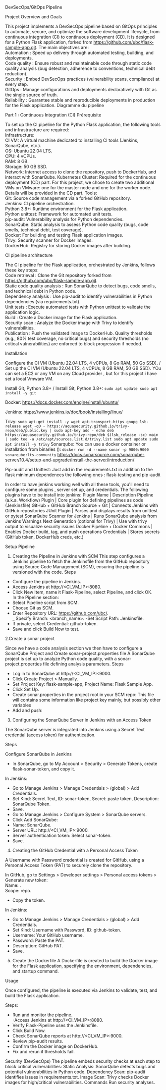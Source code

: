 DevSecOps/GitOps Pipeline

Project Overview and Goals

  This project implements a DevSecOps pipeline based on GitOps principles to automate, secure, and optimize the software development lifecycle, from continuous integration (CI) to continuous deployment (CD). It is designed for a Python Flask application, forked from https://github.com/ubc/flask-sample-app.git. The main objectives are:  
Automation : Speed up delivery through automated testing, building, and deployments.  
Code quality : Ensure robust and maintainable code through static code quality analysis (bug detection, adherence to conventions, technical debt reduction).  
Security : Embed DevSecOps practices (vulnerability scans, compliance) at every step.  
GitOps : Manage configurations and deployments declaratively with Git as the single source of truth.  
Reliability : Guarantee stable and reproducible deployments in production for the Flask application.
Diagramme du pipeline


Part 1 : Continuous Integration (CI)
Prérequisite

  To set up the CI pipeline for the Python Flask application, the following tools and infrastructure are required:  
Infrastructure:  
CI VM: A virtual machine dedicated to installing CI tools (Jenkins, SonarQube, etc.).  
OS: Ubuntu 22.04 LTS.  
CPU: 4 vCPUs.  
RAM: 8 GB.  
Storage: 50 GB SSD.  
Network: Internet access to clone the repository, push to DockerHub, and interact with SonarQube.
Kubernetes Cluster: Required for the continuous deployment (CD) part. For this project, we chose to create two additional VMs on VMware: one for the master node and one for the worker node. Details will be provided in the CD part.
Tools:  
Git: Source code management via a forked GitHub repository.  
Jenkins: CI pipeline orchestration.  
Python 3.8+: Runtime environment for the Flask application.  
Python unittest: Framework for automated unit tests.  
pip-audit: Vulnerability analysis for Python dependencies.  
SonarQube: Static analysis to assess Python code quality (bugs, code smells, technical debt, test coverage).  
Docker: For building and testing Flask application images.  
Trivy: Security scanner for Docker images.  
DockerHub: Registry for storing Docker images after building.


CI pipeline architecture

  The CI pipeline for the Flask application, orchestrated by Jenkins, follows these key steps:  
Code retrieval : Clone the Git repository forked from https://github.com/ubc/flask-sample-app.git.  
Static code quality analysis : Run SonarQube to detect bugs, code smells, and technical debt in Python code.  
Dependency analysis : Use pip-audit to identify vulnerabilities in Python dependencies (via requirements.txt).  
Unit tests : Execute automated tests with Python unittest to validate the application logic.  
Build : Create a Docker image for the Flask application.  
Security scan : Analyze the Docker image with Trivy to identify vulnerabilities.  
Publication : Push the validated image to DockerHub.
Quality thresholds (e.g., 80% test coverage, no critical bugs) and security thresholds (no critical vulnerabilities) are enforced to block progression if needed.

Installation

  Configure the CI VM (Ubuntu 22.04 LTS, 4 vCPUs, 8 Go RAM, 50 Go SSD). / Set up the CI VM (Ubuntu 22.04 LTS, 4 vCPUs, 8 GB RAM, 50 GB SSD).
YOu can set a EC2 or any VM on any Cloud provider , but for this project i have set a local Vmware VM.

Install Git, Python 3.8+ / Install Git, Python 3.8+:
``
sudo apt update
sudo apt install -y git 
``

Docker:
https://docs.docker.com/engine/install/ubuntu/


Jenkins:
https://www.jenkins.io/doc/book/installing/linux/

Trivy:
``
sudo apt-get install -y wget apt-transport-https gnupg lsb-release
wget -qO - https://aquasecurity.github.io/trivy-repo/deb/public.key | sudo apt-key add -
echo deb https://aquasecurity.github.io/trivy-repo/deb $(lsb_release -sc) main | sudo tee -a /etc/apt/sources.list.d/trivy.list
sudo apt update
sudo apt install -y trivy
``
Sonarqube:
You can use a docker container or installation from binaries ():
``
docker run -d --name sonar -p 9000:9000 sonarqube:lts-community
``
https://docs.sonarsource.com/sonarqube-server/10.4/setup-and-upgrade/install-the-server/introduction/

Pip-audit and Unittest:
Just add in the requirements.txt in addition to the flask minimum dependences the following ones : flask-testing and pip-audit


  In order to have jenkins working well with all these tools, you'll need to configure some plugins , server set up, and credentials.
The following plugins have to be install into jenkins: 
Plugin Name | Description
Pipeline (a.k.a. Workflow) Plugin | Core plugin for defining pipelines as code (Jenkinsfile)
GitHub + GitHub Branch Source + Git | Connects Jenkins with GitHub repositories
JUnit Plugin | Parses and displays results from unittest or pytest
SonarQube Scanner for Jenkins | Runs SonarQube analysis from Jenkins
Warnings Next Generation (optional for Trivy) | Use with trivy output to visualize security issues
Docker Pipeline + Docker Commons | Enables Docker build, tag, and push operations
Credentials | Stores secrets (GitHub token, DockerHub creds, etc.)


Setup Pipeline

1. Creating the Pipeline in Jenkins with SCM
  This step configures a Jenkins pipeline to fetch the Jenkinsfile from the GitHub repository using Source Code Management (SCM), ensuring the pipeline is versioned with the code.
Steps
- Configure the pipeline in Jenkins.  
- Access Jenkins at http://<CI_VM_IP>:8080.  
- Click New Item, name it Flask-Pipeline, select Pipeline, and click OK.  
In the Pipeline section:  
- Select Pipeline script from SCM.  
- Choose Git as SCM.  
- Enter Repository URL: https://github.com/ubc/<your repo.git>.  
_ Specify Branch: <branch_name>.
-Set Script Path: Jenkinsfile.  
- If private, select Credential: github-token.
- Save and click Build Now to test.

2.Create a sonar project

  Since we have a code analysis section we then have to configure a SonarQube Project and Create sonar-project.properties file
A SonarQube project is set up to analyze Python code quality, with a sonar-project.properties file defining analysis parameters.
Steps
  
- Log in to SonarQube at http://<CI_VM_IP>:9000.  
- Click Create Project > Manually.  
- Set Project Key: flask-sample-app, Project Name: Flask Sample App.  
- Click Set Up.  
- Create sonar.properties in the project root in your SCM repo:
    This file will contains some information like project key mainly, but possibly other variables
- Add and push:  
  

3. Configuring the SonarQube Server in Jenkins with an Access Token

  The SonarQube server is integrated into Jenkins using a Secret Text credential (access token) for authentication.

Steps

  Configure SonarQube in Jenkins  
- In SonarQube, go to My Account > Security > Generate Tokens, create flask-sonar-token, and copy it.  

In Jenkins:  
- Go to Manage Jenkins > Manage Credentials > (global) > Add Credentials.  
- Set Kind: Secret Text, ID: sonar-token, Secret: paste token, Description: SonarQube Token.  
- Save.
- Go to Manage Jenkins > Configure System > SonarQube servers.  
- Click Add SonarQube:  
- Name: SonarQube.  
- Server URL: http://<CI_VM_IP>:9000.  
- Server authentication token: Select sonar-token.
- Save.

  
4. Creating the GitHub Credential with a Personal Access Token

  A Username with Password credential is created for GitHub, using a Personal Access Token (PAT) to securely clone the repository.
  
In GitHub, go to Settings > Developer settings > Personal access tokens > Generate new token:  
    Name: <githubtokenname>.  
    Scope: repo.  
- Copy the token.

In Jenkins:  
- Go to Manage Jenkins > Manage Credentials > (global) > Add Credentials.  
- Set Kind: Username with Password, ID: github-token.  
- Username: Your GitHub username.  
- Password: Paste the PAT.  
- Description: GitHub PAT.  
- Save.

5. Create the Dockerfile
  A Dockerfile is created to build the Docker image for the Flask application, specifying the environment, dependencies, and startup command.


Usage

  Once configured, the pipeline is executed via Jenkins to validate, test, and build the Flask application.

Steps:
- Run and monitor the pipeline.  
-Access Jenkins at http://<CI_VM_IP>:8080.  
- Verify Flask-Pipeline uses the Jenkinsfile.  
- Click Build Now.  
- Check SonarQube reports at http://<CI_VM_IP>:9000.  
- Review pip-audit results.  
- Confirm the Docker image on DockerHub.  
- Fix and rerun if thresholds fail.
  
Security (DevSecOps)
  The pipeline embeds security checks at each step to block critical vulnerabilities:
Static Analysis: SonarQube detects bugs and potential vulnerabilities in Python code.
Dependency Scan: pip-audit identifies issues in requirements.txt.
Image Scan: Trivy checks Docker images for high/critical vulnerabilities.
Commands
Run security analyses.







